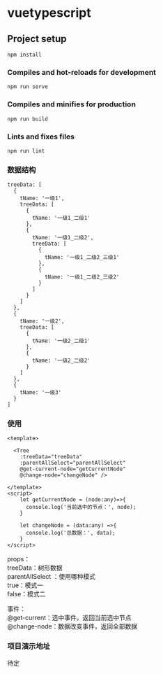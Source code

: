 # vuetypescript

## Project setup
```
npm install
```

### Compiles and hot-reloads for development
```
npm run serve
```

### Compiles and minifies for production
```
npm run build
```

### Lints and fixes files
```
npm run lint
```


### 数据结构
```
treeData: [
  { 
    tName: '一级1',
    treeData: [
      {
        tName: '一级1_二级1'
      },
      {
        tName: '一级1_二级2',
        treeData: [
          {
            tName: '一级1_二级2_三级1'
          },
          {
            tName: '一级1_二级2_三级2'
          }
        ]
      }
    ]
  },
  { 
    tName: '一级2',
    treeData: [
      {
        tName: '一级2_二级1'
      },
      {
        tName: '一级2_二级2'
      }
    ]
  },
  { 
    tName: '一级3'
  }
]
```

### 使用
```
<template>

  <Tree 
    :treeData="treeData" 
    :parentAllSelect="parentAllSelect"
    @get-current-node="getCurrentNode"
    @change-node="changeNode" />

</template>
<script>
    let getCurrentNode = (node:any)=>{
      console.log('当前选中的节点：', node);
    }

    let changeNode = (data:any) =>{
      console.log('总数据：', data);
    }
</script>
```
props：  
  treeData：树形数据  
  parentAllSelect ：使用哪种模式   
    true：模式一    
    false：模式二  

事件：  
  @get-current：选中事件，返回当前选中节点  
  @change-node：数据改变事件，返回全部数据  

### 项目演示地址
待定
